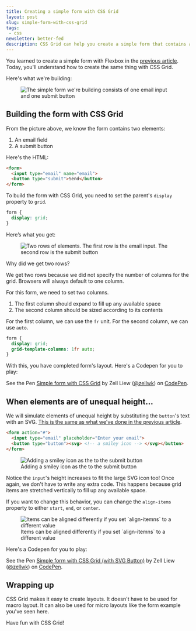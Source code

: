 ```yaml
---
title: Creating a simple form with CSS Grid
layout: post
slug: simple-form-with-css-grid
tags:
 - css
newsletter: better-fed
description: CSS Grid can help you create a simple form that contains an email and a submit button easily. I'll show you how in this article.
---
```


You learned to create a simple form with Flexbox in the [previous article][1]. Today, you'll understand how to create the same thing with CSS Grid.

Here's what we're building:

<figure><img src="/images/2018/simple-form-css-grid/form.png" alt="The simple form we're building consists of one email input and one submit button">
</figure>

<!-- more -->

<div class="jsCkClone" data-should-not-clone></div>

## Building the form with CSS Grid

From the picture above, we know the form contains two elements:

1. An email field
2. A submit button

Here's the HTML:

```html
<form>
  <input type="email" name="email">
  <button type="submit">Send</button>
</form>
```

To build the form with CSS Grid, you need to set the parent's `display` property to `grid`.

```css
form {
  display: grid;
}
```

Here’s what you get:

<figure><img src="/images/2018/simple-form-css-grid/grid1.png" alt="Two rows of elements. The first row is the email input. The second row is the submit button">
</figure>

Why did we get two rows?

We get two rows because we did not specify the number of columns for the grid. Browsers will always default to one column.

For this form, we need to set two columns.

1. The first column should expand to fill up any available space
2. The second column should be sized according to its contents

For the first column, we can use the `fr` unit. For the second column, we can use `auto`.

```css
form {
  display: grid;
  grid-template-columns: 1fr auto;
}
```

With this, you have completed form's layout. Here's a Codepen for you to play:

<p data-height="300" data-theme-id="7929" data-slug-hash="qMLErJ" data-default-tab="result" data-user="zellwk" data-pen-title="Simple form with CSS Grid" class="codepen">See the Pen <a href="https://codepen.io/zellwk/pen/qMLErJ/">Simple form with CSS Grid</a> by Zell Liew (<a href="https://codepen.io/zellwk">@zellwk</a>) on <a href="https://codepen.io">CodePen</a>.</p>
<script async src="https://static.codepen.io/assets/embed/ei.js"></script>

## When elements are of unequal height...

We will simulate elements of unequal height by substituting the `button`'s text with an SVG. [This is the same as what we've done in the previous article][2].

```html
<form action="#">
  <input type="email" placeholder="Enter your email">
  <button type="button"><svg> <!-- a smiley icon --> </svg></button>
</form>
```

<figure><img src="/images/2018/simple-form-css-grid/smiley.png" alt="Adding a smiley icon as the to the submit button">
  <figcaption aria-hidden>Adding a smiley icon as the to the submit button</figcaption>
</figure>

Notice the `input`'s height increases to fit the large SVG icon too! Once again, we don't have to write any extra code. This happens because grid items are stretched vertically to fill up any available space.

If you want to change this behavior, you can change the `align-items` property to either `start`, `end`, or `center`.

<figure><img src="/images/2018/simple-form-css-grid/align-items.png" alt="Items can be aligned differently if you set `align-itemns` to a different value">
  <figcaption aria-hidden>Items can be aligned differently if you set `align-itemns` to a different value</figcaption>
</figure>

Here's a Codepen for you to play:

<p data-height="300" data-theme-id="7929" data-slug-hash="jvXEzm" data-default-tab="result" data-user="zellwk" data-pen-title="Simple form with CSS Grid (with SVG Button)" class="codepen">See the Pen <a href="https://codepen.io/zellwk/pen/jvXEzm/">Simple form with CSS Grid (with SVG Button)</a> by Zell Liew (<a href="https://codepen.io/zellwk">@zellwk</a>) on <a href="https://codepen.io">CodePen</a>.</p>
<script async src="https://static.codepen.io/assets/embed/ei.js"></script>

## Wrapping up

CSS Grid makes it easy to create layouts. It doesn't have to be used for macro layout. It can also be used for micro layouts like the form example you've seen here.

Have fun with CSS Grid!

[1]:	/blog/simple-form-with-flexbox "Creating a simple form with Flexbox"
[2]:	/blog/simple-form-with-flexbox "Building a simple form with Flexbox"
